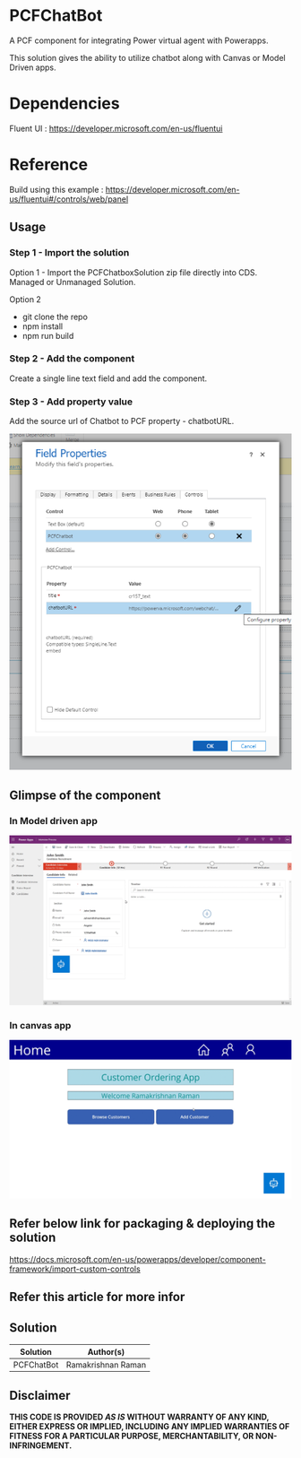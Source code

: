 # PCFChatBot

A PCF component for integrating Power virtual agent with Powerapps. 

This solution gives the ability to utilize chatbot along with Canvas or Model Driven apps.


# Dependencies
Fluent UI : https://developer.microsoft.com/en-us/fluentui

# Reference 

Build using this example : https://developer.microsoft.com/en-us/fluentui#/controls/web/panel

## Usage

### Step 1 - Import the solution

  Option 1 - Import the PCFChatboxSolution zip file directly into CDS. Managed or Unmanaged Solution.

  Option 2 
  - git clone the repo
  - npm install
  - npm run build
  
 ### Step 2 - Add the component
 Create a single line text field and add the component.
 
 ### Step 3 - Add property value
 
 Add the source url of Chatbot to PCF property - chatbotURL.

![](https://github.com/Ramakrishnan24689/PCFChatBot/blob/main/Chatbot/assets/Properties.png)

## Glimpse of the component 

### In Model driven app

![](https://github.com/Ramakrishnan24689/PCFChatBot/blob/main/Chatbot/assets/modedrivenapps.gif)

### In canvas app

![](https://github.com/Ramakrishnan24689/PCFChatBot/blob/main/Chatbot/assets/canvasapp.gif)


## Refer below link for packaging & deploying the solution

 https://docs.microsoft.com/en-us/powerapps/developer/component-framework/import-custom-controls 
 
## Refer this article for more infor

## Solution

Solution|Author(s)
--------|---------
PCFChatBot|Ramakrishnan Raman

## Disclaimer

**THIS CODE IS PROVIDED *AS IS* WITHOUT WARRANTY OF ANY KIND, EITHER EXPRESS OR IMPLIED, INCLUDING ANY IMPLIED WARRANTIES OF FITNESS FOR A PARTICULAR PURPOSE, MERCHANTABILITY, OR NON-INFRINGEMENT.**
